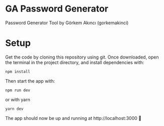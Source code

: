 # GA Password Generator
Password Generator Tool by Görkem Akıncı (gorkemakinci)

# Setup

Get the code by cloning this repository using git. Once downloaded, open the terminal in the project directory, and install dependencies with:

```
npm install
```

Then start the app with:

```
npm run dev
```

or with yarn

```
yarn dev
```

The app should now be up and running at http://localhost:3000 🚀